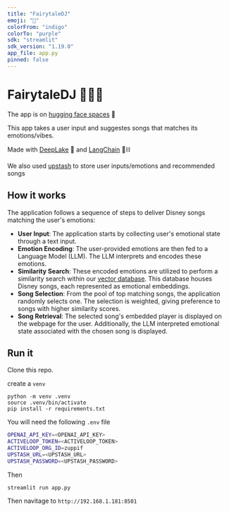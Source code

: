 ```yaml
---
title: "FairytaleDJ"
emoji: "🔮"
colorFrom: "indigo"
colorTo: "purple"
sdk: "streamlit"
sdk_version: "1.19.0"
app_file: app.py
pinned: false
---
```


# FairytaleDJ 🎵🏰🔮

The app is on [hugging face spaces](https://huggingface.co/spaces/Francesco/FairytaleDJ) 🤗

This app takes a user input and suggestes songs that matches its emotions/vibes.

Made with [DeepLake](https://www.deeplake.ai/) 🚀 and [LangChain](https://python.langchain.com/en/latest/index.html) 🦜⛓️ 

We also used [upstash](https://upstash.com/) to store user inputs/emotions and recommended songs

## How it works

The application follows a sequence of steps to deliver Disney songs matching the user's emotions:
- **User Input**: The application starts by collecting user's emotional state through a text input.
- **Emotion Encoding**: The user-provided emotions are then fed to a Language Model (LLM). The LLM interprets and encodes these emotions.
- **Similarity Search**: These encoded emotions are utilized to perform a similarity search within our [vector database](https://www.deeplake.ai/). This database houses Disney songs, each represented as emotional embeddings.
- **Song Selection**: From the pool of top matching songs, the application randomly selects one. The selection is weighted, giving preference to songs with higher similarity scores.
- **Song Retrieval**: The selected song's embedded player is displayed on the webpage for the user. Additionally, the LLM interpreted emotional state associated with the chosen song is displayed.

## Run it

Clone this repo.

create a `venv`

```
python -m venv .venv
source .venv/bin/activate
pip install -r requirements.txt
```

You will need the following `.env` file

```bash
OPENAI_API_KEY=<OPENAI_API_KEY>
ACTIVELOOP_TOKEN=<ACTIVELOOP_TOKEN>
ACTIVELOOP_ORG_ID=zuppif
UPSTASH_URL=<UPSTASH_URL>
UPSTASH_PASSWORD=<UPSTASH_PASSWORD>
```

Then

```
streamlit run app.py
```

Then navitage to `http://192.168.1.181:8501`